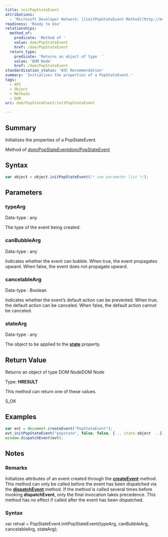 ```yaml
---
title: initPopStateEvent
attributions:
  - 'Microsoft Developer Network: [[initPopStateEvent Method](http://msdn.microsoft.com/en-us/library/ie/hh772350(v=vs.85).aspx) Article]'
readiness: 'Ready to Use'
relationships:
  method_of:
    predicate: 'Method of '
    value: dom/PopStateEvent
    href: /dom/PopStateEvent
  return_type:
    predicate: 'Returns an object of type  '
    value: 'DOM Node'
    href: /dom/PopStateEvent
standardization_status: 'W3C Recommendation'
summary: 'Initializes the properties of a PopStateEvent.'
tags:
  - API
  - Object
  - Methods
  - DOM
uri: dom/PopStateEvent/initPopStateEvent

---
```

## Summary

Initializes the properties of a PopStateEvent.

Method of [dom/PopStateEvent](/dom/PopStateEvent)[dom/PopStateEvent](/dom/PopStateEvent)

## Syntax

``` js
var object = object.initPopStateEvent(/* see parameter list */);
```

## Parameters

### typeArg

 Data-type
:   any

 The type of the event being created.

### canBubbleArg

 Data-type
:   any

 Indicates whether the event can bubble. When true, the event propagates upward. When false, the event does not propagate upward.

### cancelableArg

 Data-type
:   Boolean

 Indicates whether the event’s default action can be prevented. When true, the default action can be canceled. When false, the default action cannot be canceled.

### stateArg

 Data-type
:   any

 The object to be applied to the [**state**](/dom/PopStateEvent/state) property.

## Return Value

Returns an object of type DOM NodeDOM Node

Type: **HRESULT**

This method can return one of these values.

S\_OK

## Examples

``` js
var evt = document.createEvent("PopStateEvent");
evt.initPopStateEvent("popstate", false, false, { .. state object  ..});
window.dispatchEvent(evt);
```

## Notes

### Remarks

Initializes attributes of an event created through the [**createEvent**](/dom/Document/createEvent) method. This method can only be called before the event has been dispatched via the [**dispatchEvent**](/dom/EventTarget/dispatchEvent) method. If the method is called several times before invoking **dispatchEvent**, only the final invocation takes precedence. This method has no effect if called after the event has been dispatched.

### Syntax

var retval = PopStateEvent.initPopStateEvent(typeArg, canBubbleArg, cancelableArg, stateArg);
